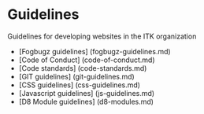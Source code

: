 Guidelines
==========

Guidelines for developing websites in the ITK organization

* [Fogbugz guidelines] (fogbugz-guidelines.md)
* [Code of Conduct] (code-of-conduct.md)
* [Code standards] (code-standards.md)
* [GIT guidelines] (git-guidelines.md)
* [CSS guidelines] (css-guidelines.md)
* [Javascript guidelines] (js-guidelines.md)
* [D8 Module guidelines] (d8-modules.md)